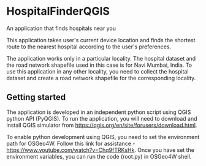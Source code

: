 # HospitalFinderQGIS
An application that finds hospitals near you

This application takes user's current device location and finds the shortest route to the nearest hospital according to the user's preferences.

The application works only in a particular locality. The hospital dataset and the road network shapefile used in this case is for Navi Mumbai, India. To use this application in any other locality, you need to collect the hospital dataset and create a road network shapefile for the corresponding locality.

## Getting started
The application is developed in an independent python script using QGIS python API (PyQGIS). To run the application, you will need to download and install QGIS simulator from https://qgis.org/en/site/forusers/download.html.

To enable python development using QGIS, you need to set the environment path for OSGeo4W.
Follow this link for assistance - https://www.youtube.com/watch?v=Chq9fTRKsHk.
Once you have set the environment variables, you can run the code (root.py) in OSGeo4W shell.
